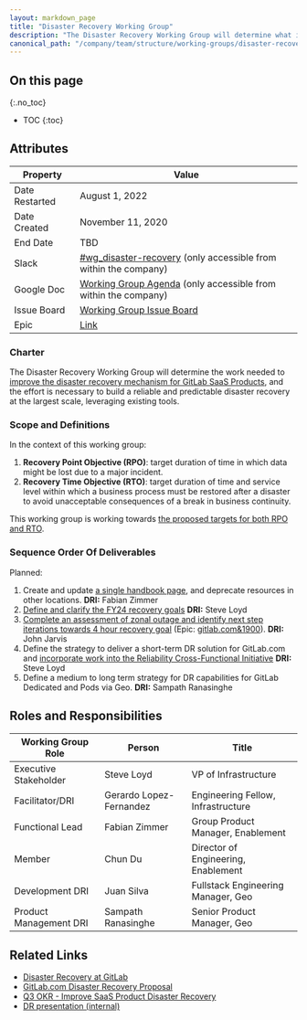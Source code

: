 ```yaml
---
layout: markdown_page
title: "Disaster Recovery Working Group"
description: "The Disaster Recovery Working Group will determine what is needed to introduce a disaster recovery mechanism for GitLab.com."
canonical_path: "/company/team/structure/working-groups/disaster-recovery/"
---
```


## On this page
{:.no_toc}

- TOC
{:toc}

## Attributes

| Property       | Value                                                        |
| -------------- | ------------------------------------------------------------ |
| Date Restarted | August 1, 2022                                               |
| Date Created   | November 11, 2020                                            |
| End Date       | TBD                                                          |
| Slack          | [#wg_disaster-recovery](https://gitlab.slack.com/archives/C01D6Q0DHAL) (only accessible from within the company) |
| Google Doc     | [Working Group Agenda](https://docs.google.com/document/d/1dLgmLlvET5WyWF0CpX5JUxiyQKyDzctocs7unwLueY8) (only accessible from within the company) |
| Issue Board    | [Working Group Issue Board](https://gitlab.com/gitlab-com/gl-infra/infrastructure/-/boards/2230578?label_name[]=wg-disaster-recovery) |
| Epic           | [Link](https://gitlab.com/groups/gitlab-com/gl-infra/-/epics/371) |

### Charter

The Disaster Recovery Working Group will determine the work needed to [improve the disaster recovery mechanism for GitLab SaaS Products](https://app.ally.io/objectives/2228872?skipQuickView=true), and the effort is necessary to build a reliable and predictable disaster recovery at the largest scale, leveraging existing tools.

### Scope and Definitions

In the context of this working group:

1. **Recovery Point Objective (RPO)**: target duration of time in which data might be lost due to a major incident.
1. **Recovery Time Objective (RTO)**: target duration of time and service level within which a business process must be restored after a disaster to avoid unacceptable consequences of a break in business continuity.

This working group is working towards [the proposed targets for both RPO and RTO](/handbook/engineering/infrastructure/product-management/proposals/disaster-recovery/#proposal).

### Sequence Order Of Deliverables

Planned:

1. Create and update [a single handbook page](https://internal-handbook.gitlab.io/handbook/engineering/gitlab-com-disaster-recovery), and deprecate resources in other locations. **DRI:** Fabian Zimmer
1. [Define and clarify the FY24 recovery goals](https://app.ally.io/objectives/2228900?time_period_id=155987) **DRI:** Steve Loyd
1. [Complete an assessment of zonal outage and identify next step iterations towards 4 hour recovery goal](https://app.ally.io/objectives/2235994?time_period_id=155987) (Epic: [gitlab.com&1900](https://gitlab.com/groups/gitlab-com/-/epics/1900)). **DRI:** John Jarvis
1. Define the strategy to deliver a short-term DR solution for GitLab.com and [incorporate work into the Reliability Cross-Functional Initiative](https://app.ally.io/objectives/2228902?time_period_id=155987)  **DRI:** Steve Loyd
1. Define a medium to long term strategy for DR capabilities for GitLab Dedicated and Pods via Geo.  **DRI:** Sampath Ranasinghe 

## Roles and Responsibilities

| Working Group Role                       | Person                           | Title                                                           |
|------------------------------------------|----------------------------------|-----------------------------------------------------------------|
| Executive Stakeholder                    | Steve Loyd                       | VP of Infrastructure                                                  |
| Facilitator/DRI                          | Gerardo Lopez-Fernandez          | Engineering Fellow, Infrastructure                              |
| Functional Lead                          | Fabian Zimmer                    | Group Product Manager, Enablement                               |
| Member                                   | Chun Du                          | Director of Engineering, Enablement                             |
| Development DRI                          | Juan Silva                       | Fullstack Engineering Manager, Geo                              |
| Product Management DRI                   | Sampath Ranasinghe               | Senior Product Manager, Geo                                     |

## Related Links

- [Disaster Recovery at GitLab](https://gitlab.com/gitlab-com/gl-infra/readiness/-/blob/master/library/disaster-recovery/index.md)
- [GitLab.com Disaster Recovery Proposal](/handbook/engineering/infrastructure/product-management/proposals/disaster-recovery/index.html)
- [Q3 OKR - Improve SaaS Product Disaster Recovery](https://app.ally.io/objectives/2228872?skipQuickView=true)
- [DR presentation (internal)](https://docs.google.com/presentation/d/1-8KxO31IvOb7DYT3N0j8Add-3A0FZquIYQ2vjmLLU2s/edit#slide=id.g1319217f3a3_0_0)
